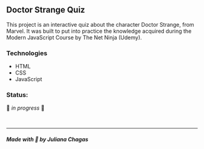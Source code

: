 ## Doctor Strange Quiz

This project is an interactive quiz about the character Doctor Strange, from Marvel. It was built to put into practice the knowledge acquired during the Modern JavaScript Course by The Net Ninja (Udemy).

### Technologies
- HTML
- CSS
- JavaScript

### Status: 

🚧 *in progress* 🚧

<br>

***
##### Made with 💜 by Juliana Chagas 